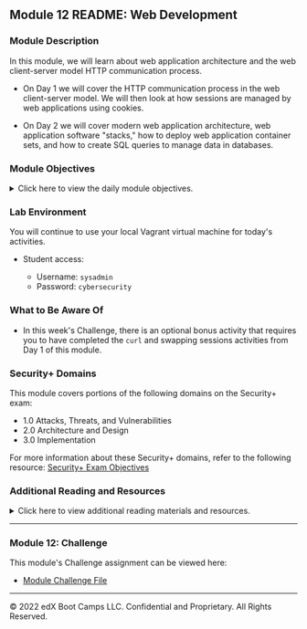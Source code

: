 ## Module 12 README: Web Development

### Module Description

In this module, we will learn about web application architecture and the web client-server model HTTP communication process.

- On Day 1 we will cover the HTTP communication process in the web client-server model. We will then look at how sessions are managed by web applications using cookies.

- On Day 2 we will cover modern web application architecture, web application software "stacks," how to deploy web application container sets, and how to create SQL queries to manage data in databases.

### Module Objectives 

<details>
  <summary>Click here to view the daily module objectives.</summary>
  <br>

- **Day 1:** HTTP with Sessions and Cookies

    - Understand HTTP requests and responses. 
    - Use the `curl` command-line tool to make GET and POST requests and examine the responses.
    - Manage cookies using Chrome extensions and `curl`.
    - Use Chrome's Developer Tools to audit HTTP request and response headers.

- **Day 2:** Microservices and Web Application Architecture

  - Understand how microservices and architecture work to deliver more robust, reliable, and repeatable infrastructure as code.
  - Define the different services within a LEMP stack.
  - Deploy a Docker Compose container set and test the deployment's functionality.
  - Describe how relational databases store and retrieve data.
  - Create SQL queries to view, enter, and delete data

</details>

### Lab Environment

You will continue to use your local Vagrant virtual machine for today's activities.

- Student access:
  
  - Username: `sysadmin`
  - Password: `cybersecurity`

### What to Be Aware Of

- In this week's Challenge, there is an optional bonus activity that requires you to have completed the `curl` and swapping sessions activities from Day 1 of this module.

### Security+ Domains 

This module covers portions of the following domains on the Security+ exam:

- 1.0 Attacks, Threats, and Vulnerabilities 
- 2.0 Architecture and Design 
- 3.0 Implementation

For more information about these Security+ domains, refer to the following resource: [Security+ Exam Objectives](https://comptiacdn.azureedge.net/webcontent/docs/default-source/exam-objectives/comptia-security-sy0-601-exam-objectives-(2-0).pdf?sfvrsn=8c5889ff_2)

### Additional Reading and Resources

<details> 
<summary> Click here to view additional reading materials and resources. </summary>
</br>

These resources are provided as optional, recommended resources to supplement the concepts covered in this module.

- **Day 1 Resources**

  - [Tutorials Point: HTTP Requests](https://www.tutorialspoint.com/http/http_requests.htm)
  - [Tutorials Point: HTTP Responses](https://www.tutorialspoint.com/http/http_responses.htm)
  - [Tutorials Point: HTTP Header Fields](https://www.tutorialspoint.com/http/http_header_fields.htm)
  - [Everything curl: Command Line Options](https://ec.haxx.se/cmdline/cmdline-options)
  - [OWASP Secure Headers Project](https://owasp.org/www-project-secure-headers/)
  - [Mozilla Developer Network: Strict-Transport-Security](https://developer.mozilla.org/en-US/docs/Web/HTTP/Headers/Strict-Transport-Security)

- **Day 2 Resources**

  - [Getting started with Docker](https://docs.docker.com/get-started/)
  - [Overview of Docker-Compose](https://docs.docker.com/compose/)
  - [Tedium: I Love LAMP](https://tedium.co/2019/10/01/lamp-stack-php-mysql-apache-history/)
  - [Docker Hub: httpd](https://hub.docker.com/_/httpd)
  - [Synopsys: Ethical Hacking](https://www.synopsys.com/glossary/what-is-ethical-hacking.html)
  - [Rapid7: Penetration Testing](https://www.rapid7.com/fundamentals/penetration-testing/)

- **Challenge Resources**

  - [curl Docs: HTTP Cookies](https://curl.haxx.se/docs/http-cookies.html)
  - [WordPress: User Roles](https://wordpress.com/support/user-roles/#list-of-user-roles)
  - [WordPress: Admin Dashboard](https://wordpress.com/support/dashboard/)

</details>

---

### Module 12: Challenge

This module's Challenge assignment can be viewed here: 

- [Module Challenge File](../../2-Homework/12-Web-Development/Unsolved/README.md)


---

© 2022 edX Boot Camps LLC. Confidential and Proprietary. All Rights Reserved.  
